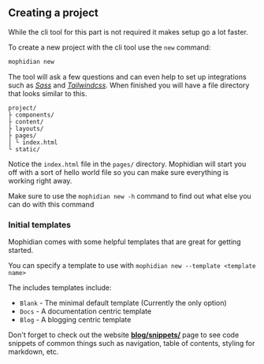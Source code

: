 ## Creating a project

While the cli tool for this part is not required it makes setup go a lot faster.

To create a new project with the cli tool use the `new` command:
```bash
mophidian new
```
The tool will ask a few questions and can even help to set up integrations such as [_Sass_](https://sass-lang.com/) and [_Tailwindcss_](https://tailwindcss.com/). When finished you will have a file directory that looks similar to this.

```plaintext
project/
├ components/
├ content/
├ layouts/
├ pages/
│ └ index.html
└ static/
```

Notice the `index.html` file in the `pages/` directory. Mophidian will start you off with a sort of hello world file so you can make sure everything is working right away.

Make sure to use the `mophidian new -h` command to find out what else you can do with this command

### Initial templates

Mophidian comes with some helpful templates that are great for getting started.

You can specify a template to use with `mophidian new --template <template name>`

The includes templates include:

* `Blank` - The minimal default template (Currently the only option)
* `Docs` - A documentation centric template
* `Blog` - A blogging centric template

Don't forget to check out the website [**blog/snippets/**](/Mophidian/blog/snippets/) page to see code snippets of common things such as navigation, table of contents, styling for markdown, etc.
